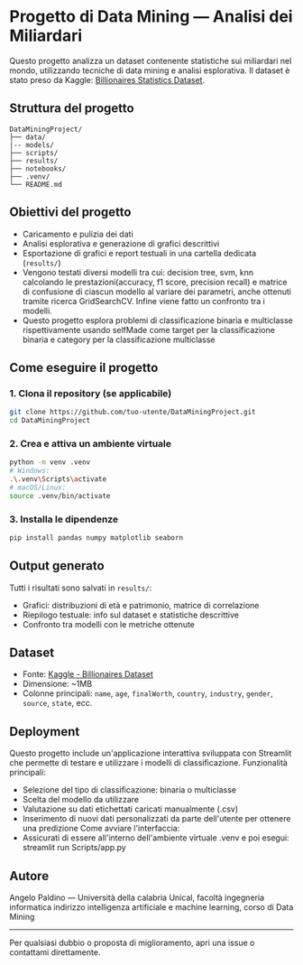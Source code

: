 # Progetto di Data Mining — Analisi dei Miliardari

Questo progetto analizza un dataset contenente statistiche sui miliardari nel mondo, utilizzando tecniche di data mining e analisi esplorativa. Il dataset è stato preso da Kaggle: [Billionaires Statistics Dataset](https://www.kaggle.com/datasets/nelgiriyewithana/billionaires-statistics-dataset).

## Struttura del progetto

```
DataMiningProject/
├── data/
|-- models/
├── scripts/
├── results/
├── notebooks/
├── .venv/
└── README.md
```

## Obiettivi del progetto

* Caricamento e pulizia dei dati
* Analisi esplorativa e generazione di grafici descrittivi
* Esportazione di grafici e report testuali in una cartella dedicata (`results/`)
* Vengono testati diversi modelli tra cui: decision tree, svm, knn calcolando le prestazioni(accuracy, f1 score, precision recall) e matrice di confusione di ciascun modello al variare dei parametri, anche ottenuti tramite ricerca GridSearchCV. Infine viene fatto un confronto tra i modelli.
* Questo progetto esplora problemi di classificazione binaria e multiclasse rispettivamente usando selfMade come target per la classificazione binaria e category per la classificazione multiclasse

## Come eseguire il progetto

### 1. Clona il repository (se applicabile)

```bash
git clone https://github.com/tuo-utente/DataMiningProject.git
cd DataMiningProject
```

### 2. Crea e attiva un ambiente virtuale

```bash
python -m venv .venv
# Windows:
.\.venv\Scripts\activate
# macOS/Linux:
source .venv/bin/activate
```

### 3. Installa le dipendenze

```bash
pip install pandas numpy matplotlib seaborn
```


## Output generato

Tutti i risultati sono salvati in `results/`:

*  Grafici: distribuzioni di età e patrimonio, matrice di correlazione
*  Riepilogo testuale: info sul dataset e statistiche descrittive
*  Confronto tra modelli con le metriche ottenute

## Dataset

* Fonte: [Kaggle - Billionaires Dataset](https://www.kaggle.com/datasets/nelgiriyewithana/billionaires-statistics-dataset)
* Dimensione: \~1MB
* Colonne principali: `name`, `age`, `finalWorth`, `country`, `industry`, `gender`, `source`, `state`, ecc.


## Deployment
Questo progetto include un'applicazione interattiva sviluppata con Streamlit che permette di testare e utilizzare i modelli di classificazione.
Funzionalità principali:
  - Selezione del tipo di classificazione: binaria o multiclasse
  - Scelta del modello da utilizzare
  - Valutazione su dati etichettati caricati manualmente (.csv)
  - Inserimento di nuovi dati personalizzati da parte dell'utente per ottenere una predizione
Come avviare l'interfaccia:
  - Assicurati di essere all'interno dell'ambiente virtuale .venv e poi esegui: streamlit run Scripts/app.py

## Autore

Angelo Paldino — Università della calabria Unical, facoltà ingegneria informatica indirizzo intelligenza artificiale e machine learning, corso di Data Mining

---

Per qualsiasi dubbio o proposta di miglioramento, apri una issue o contattami direttamente.

